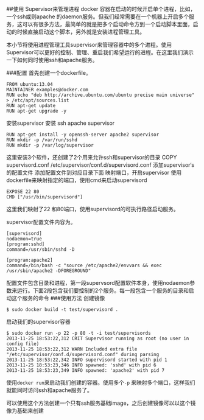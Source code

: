 ##使用 Supervisor来管理进程
docker 容器在启动的时候开启单个进程，比如，一个ssh或则apache 的daemon服务。但我们经常需要在一个机器上开启多个服务，这可以有很多方法，最简单的就是把多个启动命令方到一个启动脚本里面，启动的时候直接启动这个脚本，另外就是安装进程管理工具。

本小节将使用进程管理工具supervisor来管理容器中的多个进程。使用Supervisor可以更好的控制、管理、重启我们希望运行的进程。在这里我们演示一下如何同时使用ssh和apache服务。

###配置
首先创建一个dockerfile。
```
FROM ubuntu:13.04
MAINTAINER examples@docker.com
RUN echo "deb http://archive.ubuntu.com/ubuntu precise main universe" > /etc/apt/sources.list
RUN apt-get update
RUN apt-get upgrade -y
```

安装supervisor
安装 ssh apache supervisor
```
RUN apt-get install -y openssh-server apache2 supervisor
RUN mkdir -p /var/run/sshd
RUN mkdir -p /var/log/supervisor
```
这里安装3个软件，还创建了2个用来允许ssh和supervisor的目录
COPY supervisord.conf /etc/supervisor/conf.d/supervisord.conf
添加supervisor‘s的配置文件
添加配置文件到对应目录下面
映射端口，开启supervisor
使用dockerfile来映射指定的端口，使用cmd来启动supervisord
```
EXPOSE 22 80
CMD ["/usr/bin/supervisord"]
```
这里我们映射了22 和80端口，使用supervisord的可执行路径启动服务。

supervisor配置文件内容为。
```
[supervisord]
nodaemon=true
[program:sshd]
command=/usr/sbin/sshd -D

[program:apache2]
command=/bin/bash -c "source /etc/apache2/envvars && exec /usr/sbin/apache2 -DFOREGROUND"
```
配置文件包含目录和进程，第一段supervsord配置软件本身，使用nodaemon参数来运行。下面2段包含我们要控制的2个服务。每一段包含一个服务的目录和启动这个服务的命令
###使用方法
创建镜像
```
$ sudo docker build -t test/supervisord .
```
启动我们的supervisor容器
```
$ sudo docker run -p 22 -p 80 -t -i test/supervisords
2013-11-25 18:53:22,312 CRIT Supervisor running as root (no user in config file)
2013-11-25 18:53:22,312 WARN Included extra file "/etc/supervisor/conf.d/supervisord.conf" during parsing
2013-11-25 18:53:22,342 INFO supervisord started with pid 1
2013-11-25 18:53:23,346 INFO spawned: 'sshd' with pid 6
2013-11-25 18:53:23,349 INFO spawned: 'apache2' with pid 7
```
使用`docker run`来启动我们创建的容器。使用多个`-p` 来映射多个端口，这样我们就能同时访问ssh和apache服务了。

可以使用这个方法创建一个只有ssh服务基础image，之后创建镜像可以以这个镜像为基础来创建
